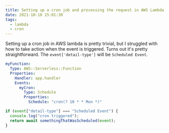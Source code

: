 ```yaml
---
title: Setting up a cron job and processing the request in AWS Lambda
date: 2021-10-10 15:01:30
tags:
  - lambda
  - cron
---
```


Setting up a cron job in AWS lambda is pretty trivial, but I struggled with how to take action when the event is triggered. Turns out it's pretty straightforward. The `event['detail-type']` will be `Scheduled Event`.

```yaml
myFunction:
  Type: AWS::Serverless::Function
  Properties:
    Handler: app.handler
    Events:
      myCron:
        Type: Schedule
        Properties:
          Schedule: "cron(? 10 * * Mon *)"
```

```javascript
if (event["detail-type"] === "Scheduled Event") {
  console.log("cron triggered");
  return await somethingThatWasScheduled(event);
}
```
